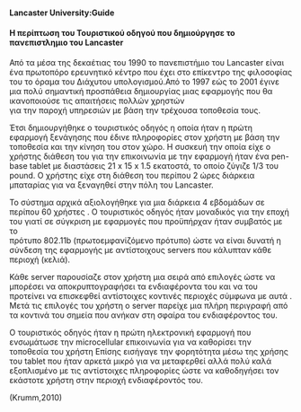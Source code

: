 #### Lancaster University:Guide

#### Η περίπτωση του Τουριστικού οδηγού που δημιούργησε το πανεπιστλημιο του Lancaster

Από τα μέσα της δεκαέτιας του 1990 το πανεπιστήμιο του Lancaster είναι ένα πρωτοπόρο ερευνητικό κέντρο 
που έχει στο επίκεντρο της φιλοσοφίας του το όραμα του Διάχυτου υπολογισμού.Από το 1997 εώς το 2001 έγινε 
μια πολύ σημαντική προσπάθεια δημιουργίας μιας εφαρμογής που θα ικανοποιούσε τις απαιτήσεις πολλών χρηστών  
για την παροχή υπηρεσιών με βάση την τρέχουσα τοποθεσία τους. 

Έτσι δημιουργήθηκε ο τουριστικός οδηγός  η οποία ήταν η πρώτη εφαρμογή ξενάγησης που έδινε πληροφορίες στον χρήστη 
με βάση την τοποθεσία και την κίνηση του στον χώρο. Η συσκευή την οποία είχε ο χρήστης διάθεση του για την επικοινωνία 
με την εφαρμογή ήταν ένα pen-base tablet με διαστάσεις 21 x 15 x 1.5 εκατοστά, το οποίο ζύγιζε 1/3 του pound. 
Ο χρήστης είχε στη διάθεση του περίπου 2 ώρες διάρκεια μπαταρίας για να ξεναγηθεί στην πόλη του Lancaster.

Το σύστημα αρχικά αξιολογήθηκε για μια διάρκεια 4 εβδομάδων σε περίπου 60 χρήστες .
Ο τουριστικός οδηγός ήταν μοναδικός για την εποχή του γιατί σε σύγκριση με εφαρμογές που προϋπήρχαν ήταν συμβατός με το  
πρότυπο 802.11b (πρωτοεμφανίζόμενο πρότυπο) ώστε να είναι δυνατή η σύνδεση της εφαρμογής με αντίστοιχους servers
που κάλυπταν κάθε περιοχή (κελιά). 

Κάθε server παρουσίαζε στον χρήστη μια σειρά από επιλογές ώστε να μπορέσει να αποκρυπτογραφήσει 
τα ενδιαφέροντα του και να του προτείνει να επισκεφθεί αντίστοιχες κοντινές περιοχές σύμφωνα με αυτά .
Μετά τις  επιλογές του  χρήστη ο server παρείχε μια πλήρη περιγραφή από τα  κοντινά του σημεία που ανήκαν 
στη σφαίρα του ενδιαφέροντος του.

Ο τουριστικός οδηγός ήταν η πρώτη ηλεκτρονική εφαρμογή που ενσωμάτωσε την microcellular επικοινωνία 
για να καθορίσει την τοποθεσία του χρήστη Επίσης εισήγαγε την φορητότητα μέσω της χρήσης του tablet
που ήταν αρκετά μικρό για να μεταφερθεί αλλά πολύ καλά εξοπλισμένο με τις αντίστοιχες πληροφορίες
ώστε να καθοδηγήσει τον εκάστοτε χρήστη στην περιοχή ενδιαφέροντός του.

(Krumm,2010)
